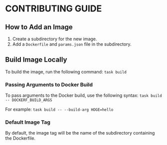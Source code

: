 # CONTRIBUTING GUIDE

## How to Add an Image

1. Create a subdirectory for the new image.
2. Add a `Dockerfile` and `params.json` file in the subdirectory.

## Build Image Locally

To build the image, run the following command: `task build`

### Passing Arguments to Docker Build

To pass arguments to the Docker build, use the following syntax: `task build -- DOCKERF_BUILD_ARGS`

For example:
`task build -- --build-arg HOGE=hello`

### Default Image Tag

By default, the image tag will be the name of the subdirectory containing the Dockerfile.
